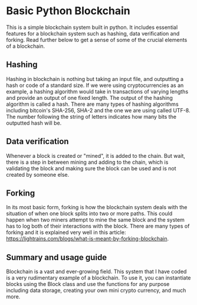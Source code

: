 # Basic Python Blockchain

This is a simple blockchain system built in python. It includes essential features for a blockchain system such as hashing, data verification and forking. Read further below to get a sense of some of the crucial elements of a blockchain.

## Hashing

Hashing in blockchain is nothing but taking an input file, and outputting a hash or code of a standard size. If we were using cryptocurrencies as an example, a hashing algorithm would take in transactions of varying lengths and provide an output of one fixed length. The output of the hashing algorithm is called a hash. There are many types of hashing algorithms including bitcoin's SHA-256, SHA-2 and the one we are using called UTF-8. The number following the string of letters indicates how many bits the outputted hash will be.

## Data verification

Whenever a block is created or "mined", it is added to the chain. But wait, there is a step in between mining and adding to the chain, which is validating the block and making sure the block can be used and is not created by someone else.

## Forking

In its most basic form, forking is how the blockchain system deals with the situation of when one block splits into two or more paths. This could happen when two miners attempt to mine the same block and the system has to log both of their interactions with the block. There are many types of forking and it is explained very well in this article: https://lightrains.com/blogs/what-is-meant-by-forking-blockchain.

## Summary and usage guide

Blockchain is a vast and ever-growing field. This system that I have coded is a very rudimentary example of a blockchain. To use it, you can instantiate blocks using the Block class and use the functions for any purpose including data storage, creating your own mini crypto currency, and much more.
